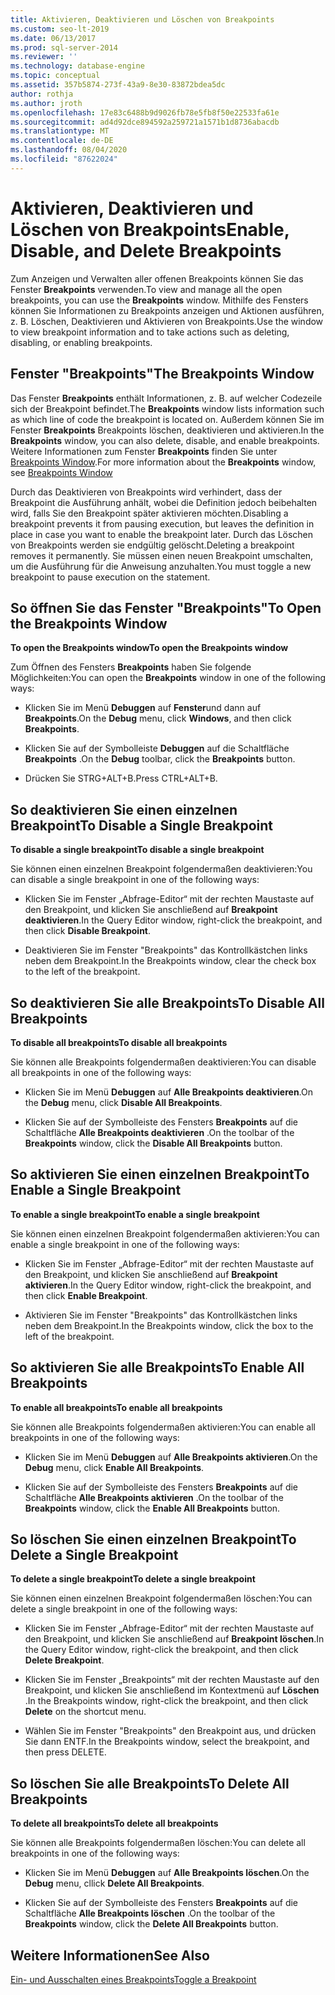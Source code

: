 ```yaml
---
title: Aktivieren, Deaktivieren und Löschen von Breakpoints
ms.custom: seo-lt-2019
ms.date: 06/13/2017
ms.prod: sql-server-2014
ms.reviewer: ''
ms.technology: database-engine
ms.topic: conceptual
ms.assetid: 357b5874-273f-43a9-8e30-83872bdea5dc
author: rothja
ms.author: jroth
ms.openlocfilehash: 17e83c6488b9d9026fb78e5fb8f50e22533fa61e
ms.sourcegitcommit: ad4d92dce894592a259721a1571b1d8736abacdb
ms.translationtype: MT
ms.contentlocale: de-DE
ms.lasthandoff: 08/04/2020
ms.locfileid: "87622024"
---
```

# <a name="enable-disable-and-delete-breakpoints"></a><span data-ttu-id="aea59-102">Aktivieren, Deaktivieren und Löschen von Breakpoints</span><span class="sxs-lookup"><span data-stu-id="aea59-102">Enable, Disable, and Delete Breakpoints</span></span>
  <span data-ttu-id="aea59-103">Zum Anzeigen und Verwalten aller offenen Breakpoints können Sie das Fenster **Breakpoints** verwenden.</span><span class="sxs-lookup"><span data-stu-id="aea59-103">To view and manage all the open breakpoints, you can use the **Breakpoints** window.</span></span> <span data-ttu-id="aea59-104">Mithilfe des Fensters können Sie Informationen zu Breakpoints anzeigen und Aktionen ausführen, z. B. Löschen, Deaktivieren und Aktivieren von Breakpoints.</span><span class="sxs-lookup"><span data-stu-id="aea59-104">Use the window to view breakpoint information and to take actions such as deleting, disabling, or enabling breakpoints.</span></span>  
  
## <a name="the-breakpoints-window"></a><span data-ttu-id="aea59-105">Fenster "Breakpoints"</span><span class="sxs-lookup"><span data-stu-id="aea59-105">The Breakpoints Window</span></span>  
 <span data-ttu-id="aea59-106">Das Fenster **Breakpoints** enthält Informationen, z. B. auf welcher Codezeile sich der Breakpoint befindet.</span><span class="sxs-lookup"><span data-stu-id="aea59-106">The **Breakpoints** window lists information such as which line of code the breakpoint is located on.</span></span> <span data-ttu-id="aea59-107">Außerdem können Sie im Fenster **Breakpoints** Breakpoints löschen, deaktivieren und aktivieren.</span><span class="sxs-lookup"><span data-stu-id="aea59-107">In the **Breakpoints** window, you can also delete, disable, and enable breakpoints.</span></span> <span data-ttu-id="aea59-108">Weitere Informationen zum Fenster **Breakpoints** finden Sie unter [Breakpoints Window](transact-sql-debugger-breakpoints-window.md).</span><span class="sxs-lookup"><span data-stu-id="aea59-108">For more information about the **Breakpoints** window, see [Breakpoints Window](transact-sql-debugger-breakpoints-window.md)</span></span>  
  
 <span data-ttu-id="aea59-109">Durch das Deaktivieren von Breakpoints wird verhindert, dass der Breakpoint die Ausführung anhält, wobei die Definition jedoch beibehalten wird, falls Sie den Breakpoint später aktivieren möchten.</span><span class="sxs-lookup"><span data-stu-id="aea59-109">Disabling a breakpoint prevents it from pausing execution, but leaves the definition in place in case you want to enable the breakpoint later.</span></span> <span data-ttu-id="aea59-110">Durch das Löschen von Breakpoints werden sie endgültig gelöscht.</span><span class="sxs-lookup"><span data-stu-id="aea59-110">Deleting a breakpoint removes it permanently.</span></span> <span data-ttu-id="aea59-111">Sie müssen einen neuen Breakpoint umschalten, um die Ausführung für die Anweisung anzuhalten.</span><span class="sxs-lookup"><span data-stu-id="aea59-111">You must toggle a new breakpoint to pause execution on the statement.</span></span>  
  
## <a name="to-open-the-breakpoints-window"></a><span data-ttu-id="aea59-112">So öffnen Sie das Fenster "Breakpoints"</span><span class="sxs-lookup"><span data-stu-id="aea59-112">To Open the Breakpoints Window</span></span>  
 <span data-ttu-id="aea59-113">**To open the Breakpoints window**</span><span class="sxs-lookup"><span data-stu-id="aea59-113">**To open the Breakpoints window**</span></span>  
  
 <span data-ttu-id="aea59-114">Zum Öffnen des Fensters **Breakpoints** haben Sie folgende Möglichkeiten:</span><span class="sxs-lookup"><span data-stu-id="aea59-114">You can open the **Breakpoints** window in one of the following ways:</span></span>  
  
-   <span data-ttu-id="aea59-115">Klicken Sie im Menü **Debuggen** auf **Fenster**und dann auf **Breakpoints**.</span><span class="sxs-lookup"><span data-stu-id="aea59-115">On the **Debug** menu, click **Windows**, and then click **Breakpoints**.</span></span>  
  
-   <span data-ttu-id="aea59-116">Klicken Sie auf der Symbolleiste **Debuggen** auf die Schaltfläche **Breakpoints** .</span><span class="sxs-lookup"><span data-stu-id="aea59-116">On the **Debug** toolbar, click the **Breakpoints** button.</span></span>  
  
-   <span data-ttu-id="aea59-117">Drücken Sie STRG+ALT+B.</span><span class="sxs-lookup"><span data-stu-id="aea59-117">Press CTRL+ALT+B.</span></span>  
  
## <a name="to-disable-a-single-breakpoint"></a><span data-ttu-id="aea59-118">So deaktivieren Sie einen einzelnen Breakpoint</span><span class="sxs-lookup"><span data-stu-id="aea59-118">To Disable a Single Breakpoint</span></span>  
 <span data-ttu-id="aea59-119">**To disable a single breakpoint**</span><span class="sxs-lookup"><span data-stu-id="aea59-119">**To disable a single breakpoint**</span></span>  
  
 <span data-ttu-id="aea59-120">Sie können einen einzelnen Breakpoint folgendermaßen deaktivieren:</span><span class="sxs-lookup"><span data-stu-id="aea59-120">You can disable a single breakpoint in one of the following ways:</span></span>  
  
-   <span data-ttu-id="aea59-121">Klicken Sie im Fenster „Abfrage-Editor“ mit der rechten Maustaste auf den Breakpoint, und klicken Sie anschließend auf **Breakpoint deaktivieren**.</span><span class="sxs-lookup"><span data-stu-id="aea59-121">In the Query Editor window, right-click the breakpoint, and then click **Disable Breakpoint**.</span></span>  
  
-   <span data-ttu-id="aea59-122">Deaktivieren Sie im Fenster "Breakpoints" das Kontrollkästchen links neben dem Breakpoint.</span><span class="sxs-lookup"><span data-stu-id="aea59-122">In the Breakpoints window, clear the check box to the left of the breakpoint.</span></span>  
  
## <a name="to-disable-all-breakpoints"></a><span data-ttu-id="aea59-123">So deaktivieren Sie alle Breakpoints</span><span class="sxs-lookup"><span data-stu-id="aea59-123">To Disable All Breakpoints</span></span>  
 <span data-ttu-id="aea59-124">**To disable all breakpoints**</span><span class="sxs-lookup"><span data-stu-id="aea59-124">**To disable all breakpoints**</span></span>  
  
 <span data-ttu-id="aea59-125">Sie können alle Breakpoints folgendermaßen deaktivieren:</span><span class="sxs-lookup"><span data-stu-id="aea59-125">You can disable all breakpoints in one of the following ways:</span></span>  
  
-   <span data-ttu-id="aea59-126">Klicken Sie im Menü **Debuggen** auf **Alle Breakpoints deaktivieren**.</span><span class="sxs-lookup"><span data-stu-id="aea59-126">On the **Debug** menu, click **Disable All Breakpoints**.</span></span>  
  
-   <span data-ttu-id="aea59-127">Klicken Sie auf der Symbolleiste des Fensters **Breakpoints** auf die Schaltfläche **Alle Breakpoints deaktivieren** .</span><span class="sxs-lookup"><span data-stu-id="aea59-127">On the toolbar of the **Breakpoints** window, click the **Disable All Breakpoints** button.</span></span>  
  
## <a name="to-enable-a-single-breakpoint"></a><span data-ttu-id="aea59-128">So aktivieren Sie einen einzelnen Breakpoint</span><span class="sxs-lookup"><span data-stu-id="aea59-128">To Enable a Single Breakpoint</span></span>  
 <span data-ttu-id="aea59-129">**To enable a single breakpoint**</span><span class="sxs-lookup"><span data-stu-id="aea59-129">**To enable a single breakpoint**</span></span>  
  
 <span data-ttu-id="aea59-130">Sie können einen einzelnen Breakpoint folgendermaßen aktivieren:</span><span class="sxs-lookup"><span data-stu-id="aea59-130">You can enable a single breakpoint in one of the following ways:</span></span>  
  
-   <span data-ttu-id="aea59-131">Klicken Sie im Fenster „Abfrage-Editor“ mit der rechten Maustaste auf den Breakpoint, und klicken Sie anschließend auf **Breakpoint aktivieren**.</span><span class="sxs-lookup"><span data-stu-id="aea59-131">In the Query Editor window, right-click the breakpoint, and then click **Enable Breakpoint**.</span></span>  
  
-   <span data-ttu-id="aea59-132">Aktivieren Sie im Fenster "Breakpoints" das Kontrollkästchen links neben dem Breakpoint.</span><span class="sxs-lookup"><span data-stu-id="aea59-132">In the Breakpoints window, click the box to the left of the breakpoint.</span></span>  
  
## <a name="to-enable-all-breakpoints"></a><span data-ttu-id="aea59-133">So aktivieren Sie alle Breakpoints</span><span class="sxs-lookup"><span data-stu-id="aea59-133">To Enable All Breakpoints</span></span>  
 <span data-ttu-id="aea59-134">**To enable all breakpoints**</span><span class="sxs-lookup"><span data-stu-id="aea59-134">**To enable all breakpoints**</span></span>  
  
 <span data-ttu-id="aea59-135">Sie können alle Breakpoints folgendermaßen aktivieren:</span><span class="sxs-lookup"><span data-stu-id="aea59-135">You can enable all breakpoints in one of the following ways:</span></span>  
  
-   <span data-ttu-id="aea59-136">Klicken Sie im Menü **Debuggen** auf **Alle Breakpoints aktivieren**.</span><span class="sxs-lookup"><span data-stu-id="aea59-136">On the **Debug** menu, click **Enable All Breakpoints**.</span></span>  
  
-   <span data-ttu-id="aea59-137">Klicken Sie auf der Symbolleiste des Fensters **Breakpoints** auf die Schaltfläche **Alle Breakpoints aktivieren** .</span><span class="sxs-lookup"><span data-stu-id="aea59-137">On the toolbar of the **Breakpoints** window, click the **Enable All Breakpoints** button.</span></span>  
  
## <a name="to-delete-a-single-breakpoint"></a><span data-ttu-id="aea59-138">So löschen Sie einen einzelnen Breakpoint</span><span class="sxs-lookup"><span data-stu-id="aea59-138">To Delete a Single Breakpoint</span></span>  
 <span data-ttu-id="aea59-139">**To delete a single breakpoint**</span><span class="sxs-lookup"><span data-stu-id="aea59-139">**To delete a single breakpoint**</span></span>  
  
 <span data-ttu-id="aea59-140">Sie können einen einzelnen Breakpoint folgendermaßen löschen:</span><span class="sxs-lookup"><span data-stu-id="aea59-140">You can delete a single breakpoint in one of the following ways:</span></span>  
  
-   <span data-ttu-id="aea59-141">Klicken Sie im Fenster „Abfrage-Editor“ mit der rechten Maustaste auf den Breakpoint, und klicken Sie anschließend auf **Breakpoint löschen**.</span><span class="sxs-lookup"><span data-stu-id="aea59-141">In the Query Editor window, right-click the breakpoint, and then click **Delete Breakpoint**.</span></span>  
  
-   <span data-ttu-id="aea59-142">Klicken Sie im Fenster „Breakpoints“ mit der rechten Maustaste auf den Breakpoint, und klicken Sie anschließend im Kontextmenü auf **Löschen** .</span><span class="sxs-lookup"><span data-stu-id="aea59-142">In the Breakpoints window, right-click the breakpoint, and then click **Delete** on the shortcut menu.</span></span>  
  
-   <span data-ttu-id="aea59-143">Wählen Sie im Fenster "Breakpoints" den Breakpoint aus, und drücken Sie dann ENTF.</span><span class="sxs-lookup"><span data-stu-id="aea59-143">In the Breakpoints window, select the breakpoint, and then press DELETE.</span></span>  
  
## <a name="to-delete-all-breakpoints"></a><span data-ttu-id="aea59-144">So löschen Sie alle Breakpoints</span><span class="sxs-lookup"><span data-stu-id="aea59-144">To Delete All Breakpoints</span></span>  
 <span data-ttu-id="aea59-145">**To delete all breakpoints**</span><span class="sxs-lookup"><span data-stu-id="aea59-145">**To delete all breakpoints**</span></span>  
  
 <span data-ttu-id="aea59-146">Sie können alle Breakpoints folgendermaßen löschen:</span><span class="sxs-lookup"><span data-stu-id="aea59-146">You can delete all breakpoints in one of the following ways:</span></span>  
  
-   <span data-ttu-id="aea59-147">Klicken Sie im Menü **Debuggen** auf **Alle Breakpoints löschen**.</span><span class="sxs-lookup"><span data-stu-id="aea59-147">On the **Debug** menu, cllick **Delete All Breakpoints**.</span></span>  
  
-   <span data-ttu-id="aea59-148">Klicken Sie auf der Symbolleiste des Fensters **Breakpoints** auf die Schaltfläche **Alle Breakpoints löschen** .</span><span class="sxs-lookup"><span data-stu-id="aea59-148">On the toolbar of the **Breakpoints** window, click the **Delete All Breakpoints** button.</span></span>  
  
## <a name="see-also"></a><span data-ttu-id="aea59-149">Weitere Informationen</span><span class="sxs-lookup"><span data-stu-id="aea59-149">See Also</span></span>  
 [<span data-ttu-id="aea59-150">Ein- und Ausschalten eines Breakpoints</span><span class="sxs-lookup"><span data-stu-id="aea59-150">Toggle a Breakpoint</span></span>](../spatial/point.md)  
  
  
